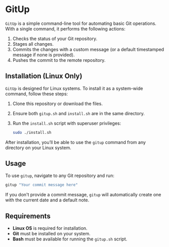 # GitUp

`GitUp` is a simple command-line tool for automating basic Git operations. With a single command, it performs the following actions:

1. Checks the status of your Git repository.
2. Stages all changes.
3. Commits the changes with a custom message (or a default timestamped message if none is provided).
4. Pushes the commit to the remote repository.

## Installation (Linux Only)

`GitUp` is designed for Linux systems. To install it as a system-wide command, follow these steps:

1. Clone this repository or download the files.
2. Ensure both `gitup.sh` and `install.sh` are in the same directory.
3. Run the `install.sh` script with superuser privileges:

   ```bash
   sudo ./install.sh
   ```

After installation, you’ll be able to use the `gitup` command from any directory on your Linux system.

## Usage

To use `gitup`, navigate to any Git repository and run:

```bash
gitup "Your commit message here"
```

If you don't provide a commit message, `gitup` will automatically create one with the current date and a default note.

## Requirements

- **Linux OS** is required for installation.
- **Git** must be installed on your system.
- **Bash** must be available for running the `gitup.sh` script.

